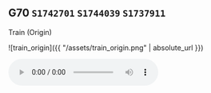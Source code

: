 ## G70 `S1742701` `S1744039` `S1737911`
Train (Origin)

![train_origin]({{ "/assets/train_origin.png" | absolute_url }})

<audio src = "assets/train_origin.wav" controls preload></audio>

